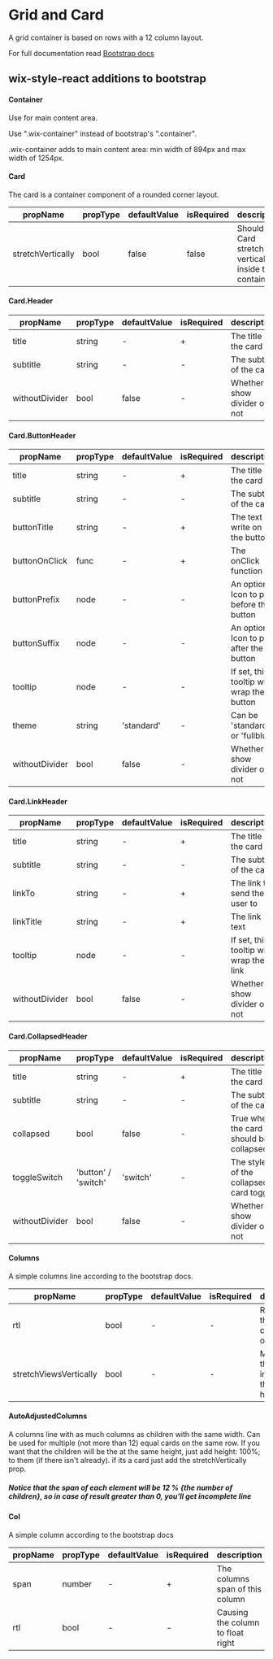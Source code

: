 # Grid and Card

A grid container is based on rows with a 12 column layout.

For full documentation read [Bootstrap docs](http://getbootstrap.com/css/#grid)

## wix-style-react additions to bootstrap

#### Container

Use for main content area.

Use ".wix-container" instead of bootstrap's ".container". 

.wix-container adds to main content area: min width of 894px and max width of 1254px.

#### Card

The card is a container component of a rounded corner layout.

| propName | propType | defaultValue | isRequired | description |
|----------|----------|--------------|------------|-------------|
| stretchVertically | bool | false | false | Should this Card stretch vertically inside the container |

#### Card.Header

| propName | propType | defaultValue | isRequired | description |
|----------|----------|--------------|------------|-------------|
| title | string | - | + | The title of the card |
| subtitle | string | - | - | The subtitle of the card |
| withoutDivider | bool | false | - | Whether to show divider or not |

#### Card.ButtonHeader

| propName | propType | defaultValue | isRequired | description |
|----------|----------|--------------|------------|-------------|
| title | string | - | + | The title of the card |
| subtitle | string | - | - | The subtitle of the card |
| buttonTitle | string | - | + | The text to write on the button |
| buttonOnClick | func | - | + | The onClick function |
| buttonPrefix | node | - | - | An optional Icon to put before the button |
| buttonSuffix | node | - | - | An optional Icon to put after the button |
| tooltip | node | - | - | If set, this tooltip will wrap the button |
| theme | string | 'standard' | - | Can be 'standard' or 'fullblue' |
| withoutDivider | bool | false | - | Whether to show divider or not |

#### Card.LinkHeader

| propName | propType | defaultValue | isRequired | description |
|----------|----------|--------------|------------|-------------|
| title | string | - | + | The title of the card |
| subtitle | string | - | - | The subtitle of the card |
| linkTo | string | - | + | The link to send the user to |
| linkTitle | string | - | + | The link text |
| tooltip | node | - | - | If set, this tooltip will wrap the link |
| withoutDivider | bool | false | - | Whether to show divider or not |

#### Card.CollapsedHeader

| propName | propType | defaultValue | isRequired | description |
|----------|----------|--------------|------------|-------------|
| title | string | - | + | The title of the card |
| subtitle | string | - | - | The subtitle of the card |
| collapsed | bool | false | - | True when the card should be collapsed |
| toggleSwitch | 'button' / 'switch' | 'switch' | - | The style of the collapsed card toggle |
| withoutDivider | bool | false | - | Whether to show divider or not |


#### Columns

A simple columns line according to the bootstrap docs.

| propName | propType | defaultValue | isRequired | description |
|----------|----------|--------------|------------|-------------|
| rtl | bool | - | - | Reverses the columns ordering |
| stretchViewsVertically | bool | - | - | Make all the views in that raw the same height |

#### AutoAdjustedColumns

A columns line with as much columns as children with the same width.
Can be used for multiple (not more than 12) equal cards on the same row.
If you want that the children will be the at the same height, 
just add height: 100%; to them (if there isn't already).
if its a card just add the stretchVertically prop.
##### Notice that the span of each element will be 12 % {the number of children}, so in case of result greater than 0, you'll get incomplete line

#### Col

A simple column according to the bootstrap docs

| propName | propType | defaultValue | isRequired | description |
|----------|----------|--------------|------------|-------------|
| span | number | - | + | The columns span of this column |
| rtl | bool | - | - | Causing the column to float right |
